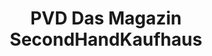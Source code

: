 ---
title: "PVD Das Magazin SecondHandKaufhaus"
url: /waldshut-tiengen/pvd-das-magazin-secondhandkaufhaus/
shop: Gebrauchtwaren
---